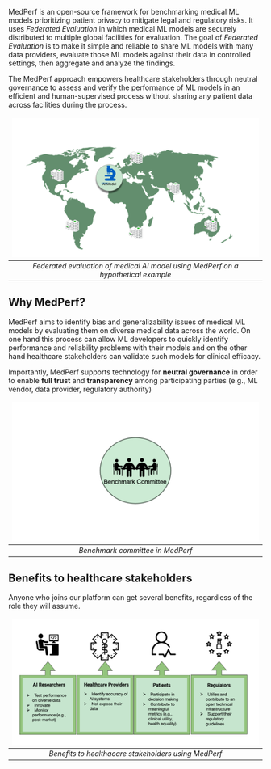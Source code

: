 
<style>
td, th {
   border: none!important;
}
</style>
MedPerf is an open-source framework for benchmarking medical ML models prioritizing patient privacy to mitigate legal and regulatory risks. It uses *Federated Evaluation* in which medical ML models are securely distributed to multiple global facilities for evaluation. The goal of *Federated Evaluation* is to make it simple and reliable to share ML models with many data providers, evaluate those ML models against their data in controlled settings, then aggregate and analyze the findings.

The MedPerf approach empowers healthcare stakeholders through neutral governance to assess and verify the performance of ML models in an efficient and human-supervised process without sharing any patient data across facilities during the process.



| ![federated_evaluation.gif](images/fed_eva_example.gif) | 
|:--:| 
| *Federated evaluation of medical AI model using MedPerf on a hypothetical example* |


## Why MedPerf?

MedPerf aims to identify bias and generalizability issues of medical ML models by evaluating them on diverse medical data across the world. On one hand this process can allow ML developers to quickly identify performance and reliability problems with their models and on the other hand healthcare stakeholders can validate such models for clinical efficacy.

Importantly, MedPerf supports technology for **neutral governance** in order to enable **full trust** and **transparency** among participating parties (e.g., ML vendor, data provider, regulatory authority)

| ![benchmark_committee.gif](images/benchmark_committee.gif) | 
|:--:| 
| *Benchmark committee in MedPerf* |

## Benefits to healthcare stakeholders

Anyone who joins our platform can get several benefits, regardless of the role they will assume.

| ![benefits.png](images/benefits.png) | 
|:--:| 
| *Benefits to healthacare stakeholders using MedPerf* |



<!-- ## What is a benchmark in the MedPerf perspective?

A benchmark is a collection of assets used by the platform to test the performance of ML models for a specific clinical problem. The primary components of a benchmark are:

1. **Specifications**: precise definition of the clinical setting (e.g., problem or task and specific patient population) on which trained ML models are to be evaluated. It also includes the labeling (annotation) methodology as well as the choice of evaluation metrics.
2. **Dataset Preparation**: a process that prepares datasets for use in evaluation, and can also test the prepared datasets for quality and compatibility. This is implemented as an MLCube (see [Data Preparator MLCube](mlcubes/mlcubes.md#data-preparator-mlcube)).
3. **Registered Datasets**: a list of registered datasets prepared according to the benchmark criteria and approved for evaluation use by their owners (e.g. patient data from multiple facilities representing (as a whole) a diverse patient population).
4. **Evaluation**: a consistent implementation of the testing pipelines and evaluation metrics.
5. **Reference Implementation**: a detailed example of a benchmark submission consisting of example model code, the evaluation component, and de-identified or synthetic publicly available sample data.
6. **Registered Models**: a list of registered models to run in this benchmark.
7. **Documentation**: documents for understanding and using the benchmark. -->
